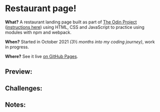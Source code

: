 # Restaurant page!

**What?** A restaurant landing page built as part of [The Odin Project](https://www.theodinproject.com/) ([instructions here](https://www.theodinproject.com/paths/full-stack-javascript/courses/javascript/lessons/restaurant-page)) using HTML, CSS and JavaScript to practice using modules with npm and webpack.

**When?** Started in October 2021 *(3½ months into my coding journey)*, work in progress.

**Where?** See it live [on GitHub Pages](https://tramio.github.io/TOP-restaurant-page/).

## Preview:

## Challenges:

## Notes: